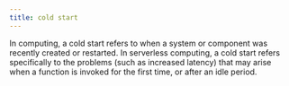 ```yaml
---
title: cold start
---
```

In computing, a cold start refers to when a system or component was recently created or restarted. In serverless computing, a cold start refers specifically to the problems (such as increased latency) that may arise when a function is invoked for the first time, or after an idle period.
